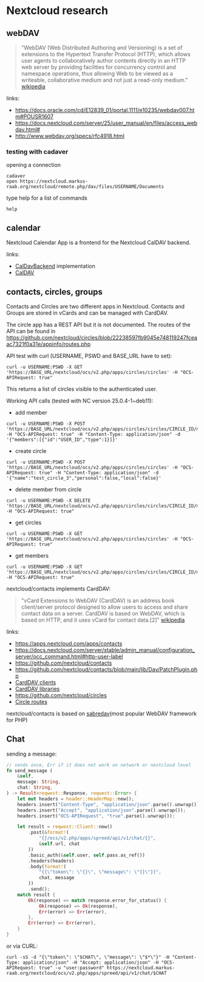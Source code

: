 # Nextcloud research

## webDAV
> "WebDAV (Web Distributed Authoring and Versioning) is a set of extensions to the 
Hypertext Transfer Protocol (HTTP), which allows user agents to collaboratively 
author contents directly in an HTTP web server by providing facilities for concurrency
control and namespace operations, thus allowing Web to be viewed as a writeable,
collaborative medium and not just a read-only medium."
[wikipedia](https://en.wikipedia.org/wiki/WebDAV)

links:
- https://docs.oracle.com/cd/E12839_01/portal.1111/e10235/webdav007.htm#POUSR1607
- https://docs.nextcloud.com/server/25/user_manual/en/files/access_webdav.html#
- http://www.webdav.org/specs/rfc4918.html

### testing with cadaver
opening a connection
```
cadaver
open https://nextcloud.markus-raab.org/nextcloud/remote.php/dav/files/USERNAME/Documents
```
type help for a list of commands
```
help
```

## calendar
Nextcloud Calendar App is a frontend for the Nextcloud CalDAV backend.

links:
- [CalDavBackend](https://github.com/nextcloud/server/blob/master/apps/dav/lib/CalDAV/CalDavBackend.php) implementation
- [CalDAV](https://www.rfc-editor.org/rfc/rfc4791.html)

## contacts, circles, groups

Contacts and Circles are two different apps in Nextcloud.
Contacts and Groups are stored in vCards and can be managed with CardDAV.

The circle app has a REST API but it is not documented. The routes of the API can be found in
https://github.com/nextcloud/circles/blob/22238597fb9045e748119247fceaac7321f0a31e/appinfo/routes.php

API test with curl (USERNAME, PSWD and BASE_URL have to set):
```
curl -u USERNAME:PSWD -X GET 'https://BASE_URL/nextcloud/ocs/v2.php/apps/circles/circles' -H "OCS-APIRequest: true"
```
This returns a list of circles visible to the authenticated user.

Working API calls (tested with NC version 25.0.4-1~deb11):

* add member
```
curl -u USERNAME:PSWD -X POST 'https://BASE_URL/nextcloud/ocs/v2.php/apps/circles/circles/CIRCLE_ID/members/multi' -H "OCS-APIRequest: true" -H "Content-Type: application/json" -d '{"members":[{"id":"USER_ID","type":1}]}'
```
* create circle
```
curl -u USERNAME:PSWD -X POST 'https://BASE_URL/nextcloud/ocs/v2.php/apps/circles/circles' -H "OCS-APIRequest: true" -H "Content-Type: application/json" -d '{"name":"test_circle_3","personal":false,"local":false}'
```
* delete member from circle
```
curl -u USERNAME:PSWD -X DELETE 'https://BASE_URL/nextcloud/ocs/v2.php/apps/circles/circles/CIRCLE_ID/members/MEMBER_ID' -H "OCS-APIRequest: true"
```
* get circles
```
curl -u USERNAME:PSWD -X GET 'https://BASE_URL/nextcloud/ocs/v2.php/apps/circles/circles' -H "OCS-APIRequest: true"
```
* get members
```
curl -u USERNAME:PSWD -X GET 'https://BASE_URL/nextcloud/ocs/v2.php/apps/circles/circles/CIRCLE_ID/members' -H "OCS-APIRequest: true"
```

nextcloud/contacts implements CardDAV:
> "vCard Extensions to WebDAV (CardDAV) is an address book client/server 
protocol designed to allow users to access and share contact data on a server.
CardDAV is based on WebDAV, which is based on HTTP, and it uses vCard for contact data.[2]"
[wikipedia](https://de.wikipedia.org/wiki/CardDAV)

links:
- https://apps.nextcloud.com/apps/contacts
- https://docs.nextcloud.com/server/stable/admin_manual/configuration_server/occ_command.html#http-user-label
- https://github.com/nextcloud/contacts
- https://github.com/nextcloud/contacts/blob/main/lib/Dav/PatchPlugin.php
- [CardDAV clients](https://devguide.calconnect.org/CardDAV/Client-Implementations/)
- [CardDAV libraries](https://devguide.calconnect.org/CardDAV/libraries/)
- https://github.com/nextcloud/circles
- [Circle routes](https://github.com/nextcloud/circles/blob/22238597fb9045e748119247fceaac7321f0a31e/appinfo/routes.php)


nextcloud/contacts is based on [sabredav](https://github.com/sabre-io/dav)(most popular WebDAV framework for PHP)

## Chat

sending a message:

```rust
// sends once, Err if it does not work on network or nextcloud level
fn send_message (
	&self,
	message: String,
	chat: String,
) -> Result<reqwest::Response, reqwest::Error> {
	let mut headers = header::HeaderMap::new();
	headers.insert("Content-Type", "application/json".parse().unwrap());
	headers.insert("Accept", "application/json".parse().unwrap());
	headers.insert("OCS-APIRequest", "true".parse().unwrap());

	let result = reqwest::Client::new()
		.post(&format!(
			"{}/ocs/v2.php/apps/spreed/api/v1/chat/{}",
			&self.url, chat
		))
		.basic_auth(&self.user, self.pass.as_ref())
		.headers(headers)
		.body(format!(
			"{{\"token\": \"{}\", \"message\": \"{}\"}}",
			chat, message
		))
		.send();
	match result {
		Ok(response) => match response.error_for_status() {
			Ok(response) => Ok(response),
			Err(error) => Err(error),
		},
		Err(error) => Err(error),
	}
}
```

or via CURL:
```
curl -sS -d "{\"token\": \"$CHAT\", \"message\": \"$*\"}" -H "Content-Type: application/json" -H "Accept: application/json" -H "OCS-APIRequest: true" -u "user:password" https://nextcloud.markus-raab.org/nextcloud/ocs/v2.php/apps/spreed/api/v1/chat/$CHAT
```
